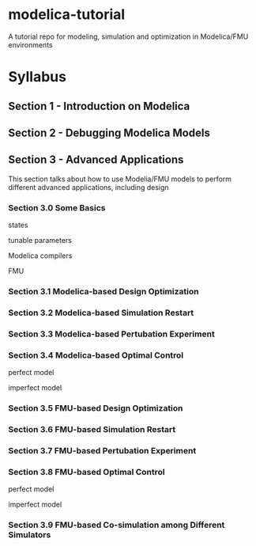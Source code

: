 # modelica-tutorial
A tutorial repo for modeling, simulation and optimization in Modelica/FMU environments

# Syllabus

## Section 1 - Introduction on Modelica

## Section 2 - Debugging Modelica Models

## Section 3 - Advanced Applications
This section talks about how to use Modelia/FMU models to perform different advanced applications, including design 

### Section 3.0 Some Basics

states

tunable parameters

Modelica compilers 

FMU

### Section 3.1 Modelica-based Design Optimization 

### Section 3.2 Modelica-based Simulation Restart

### Section 3.3 Modelica-based Pertubation Experiment

### Section 3.4 Modelica-based Optimal Control 

perfect model

imperfect model

### Section 3.5 FMU-based Design Optimization


### Section 3.6 FMU-based Simulation Restart 


### Section 3.7 FMU-based Pertubation Experiment


### Section 3.8 FMU-based Optimal Control

perfect model

imperfect model

### Section 3.9 FMU-based Co-simulation among Different Simulators
